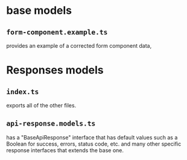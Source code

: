 # base models
## `form-component.example.ts` 
provides an example of a corrected form component data,

# Responses models
## `index.ts`
exports all of the other files.
## `api-response.models.ts`
has a "BaseApiResponse" interface that has default values such as a Boolean for success, errors, status code, etc. and many other specific response interfaces that extends the base one.



